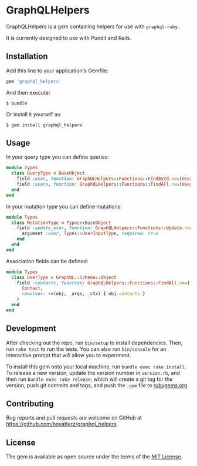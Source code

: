 # GraphQLHelpers

GraphQLHelpers is a gem containing helpers for use with `graphql-ruby`.

It is currently designed to use with Pundit and Rails.

## Installation

Add this line to your application's Gemfile:

```ruby
gem 'graphql_helpers'
```

And then execute:

    $ bundle

Or install it yourself as:

    $ gem install graphql_helpers

## Usage

In your query type you can define queries:

```ruby
module Types
  class QueryType < BaseObject
    field :user, function: GraphQLHelpers::Functions::FindById.new(User), null: true
    field :users, function: GraphQLHelpers::Functions::FindAll.new(User, connection: true), null: false
  end
end
```

In your mutation type you can define mutations:

```ruby
module Types
  class MutationType < Types::BaseObject
    field :update_user, function: GraphQLHelpers::Functions::Update.new(User) do
      argument :user, Types::UserInputType, required: true
    end
  end
end
```

Association fields can be defined:

```ruby
module Types
  class UserType < GraphQL::Schema::Object
    field :contacts, function: GraphQLHelpers::Functions::FindAll.new(
      Contact,
      resolver: ->(obj, _args, _ctx) { obj.contacts }
    )
  end
end
```

## Development

After checking out the repo, run `bin/setup` to install dependencies. Then, run `rake test` to run the tests. You can also run `bin/console` for an interactive prompt that will allow you to experiment.

To install this gem onto your local machine, run `bundle exec rake install`. To release a new version, update the version number in `version.rb`, and then run `bundle exec rake release`, which will create a git tag for the version, push git commits and tags, and push the `.gem` file to [rubygems.org](https://rubygems.org).

## Contributing

Bug reports and pull requests are welcome on GitHub at https://github.com/hovatterz/graphql_helpers.

## License

The gem is available as open source under the terms of the [MIT License](https://opensource.org/licenses/MIT).
